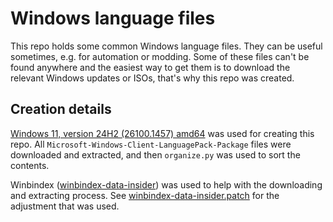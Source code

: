 # Windows language files

This repo holds some common Windows language files. They can be useful
sometimes, e.g. for automation or modding. Some of these files can't be found
anywhere and the easiest way to get them is to download the relevant Windows
updates or ISOs, that's why this repo was created.

## Creation details

[Windows 11, version 24H2 (26100.1457)
amd64](https://uupdump.net/selectlang.php?id=92ec64ac-7c04-4309-b3cc-50e40cbcb609)
was used for creating this repo. All
`Microsoft-Windows-Client-LanguagePack-Package` files were downloaded and
extracted, and then `organize.py` was used to sort the contents.

Winbindex
([winbindex-data-insider](https://github.com/m417z/winbindex-data-insider)) was
used to help with the downloading and extracting process. See
[winbindex-data-insider.patch](winbindex-data-insider.patch) for the adjustment
that was used.
